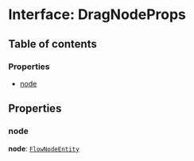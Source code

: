 # Interface: DragNodeProps

## Table of contents

### Properties

* [node](/auto-docs/document/interfaces/DragNodeProps.md#node)

## Properties

### node

**node**: [`FlowNodeEntity`](/auto-docs/document/classes/FlowNodeEntity-1.md)
